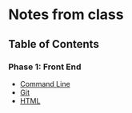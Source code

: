 # Notes from class

## Table of Contents

### Phase 1: Front End

- [Command Line](command-line.md)
- [Git](git-github.md)
- [HTML](html.md)